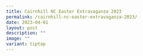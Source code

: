 ```yaml
---
title: Cairnhill NC Easter Extravaganza 2023
permalink: /cairnhill-nc-easter-extravaganza-2023/
date: 2023-04-01
layout: post
description: ""
image: ""
variant: tiptap
---
```

